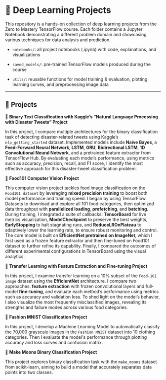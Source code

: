 # 🚀 Deep Learning Projects

This repository is a hands-on collection of deep learning projects from the Zero to Mastery TensorFlow course. Each folder contains a Jupyter Notebook demonstrating a different problem domain and showcasing various techniques for data analysis and prediction.

- `notebooks/`: all project notebooks (.ipynb) with code, explanations, and visualizations

- `saved_models/`: pre-trained TensorFlow models produced during the course

- `utils/`: reusable functions for model training & evaluation, plotting learning curves, and preprocessing image data

---

## 📕 Projects 

🔹 **Binary Text Classification with Kaggle’s “Natural Language Processing with Disaster Tweets” Project**

In this project, I compare multiple architectures for the binary classification task of detecting disaster-related tweets using Kaggle’s `nlp_getting_started` dataset. Implemented models include **Naive Bayes**, a **Feed-Forward Neural Network**, **LSTM**, **GRU**, **Bidirectional LSTM**, **1D Convolutional Neural Network**, and a pretrained feature extractor from TensorFlow Hub. By evaluating each model’s performance, using metrics such as accuracy, precision, recall, and F1 score, I identify the most effective approach for this disaster-tweet classification problem.

🔹 **Food101 Computer Vision Project**

This computer vision project tackles food image classification on the `Food101 dataset` by leveraging **mixed precision training** to boost both model performance and training speed. I began by using TensorFlow Datasets to download and explore all 101 food categories, then optimized data throughput with **parallelized loading**, **prefetching**, and **batching**. During training, I integrated a suite of callbacks: **TensorBoard** for live metrics visualization, **ModelCheckpoint** to preserve the best weights, **EarlyStopping** to halt stagnating runs, and **ReduceLROnPlateau** to adaptively lower the learning rate, to ensure robust monitoring and control. The core model is built on **EfficientNet pretrained on ImageNet**, which I first used as a frozen feature extractor and then fine-tuned on Food101 dataset to further refine its capability. Finally, I compared the outcomes of different experimental configurations in TensorBoard using the visual analytics.

🔹 **Transfer Learning with Feature Extraction and Fine-tuning Project**

In this project, I examine transfer learning on a 10% subset of the `Food-101 image` dataset using the **EfficientNet** architecture. I compare two approaches: **feature extraction** with frozen convolutional layers and full-model **fine-tuning**, and evaluate each method’s performance using metrics such as accuracy and validation loss. To shed light on the model’s behavior, I also visualize the most frequently misclassified images, revealing its strengths and failure modes across various food categories.
   
🔹 **Fashion MNIST Classification Project**

In this project, I develop a Machine Learning Model to automatically classify the 70,000 grayscale images in the `Fashion MNIST` dataset into 10 clothing categories. Then I evaluate the model's performance through plotting accuracy and loss curves and confusion matrix.
   

🔹 **Make Moons Binary Classification Project**

This project explores binary classification task with the `make_moons` dataset from scikit-learn, aiming to build a model that accurately separates data points into two classes.
   
   

